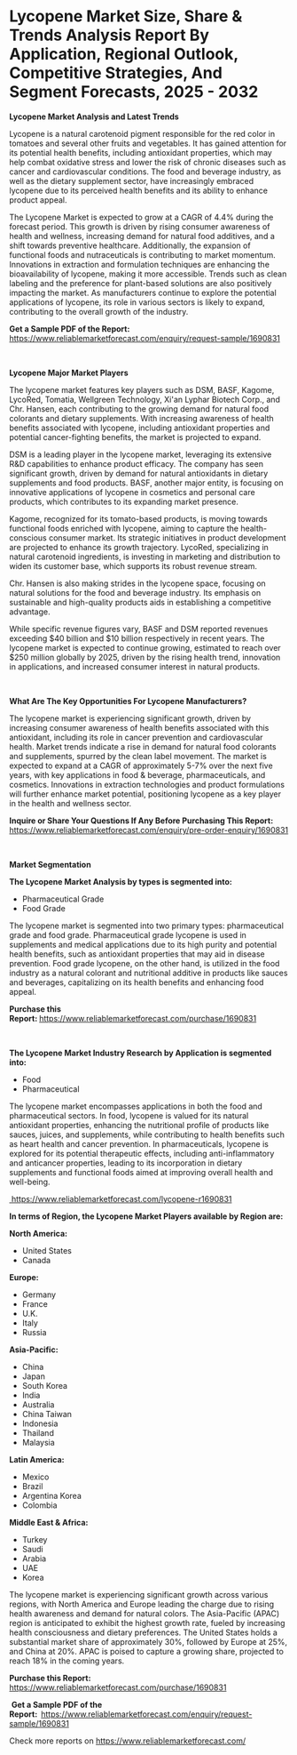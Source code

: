<p><h1>Lycopene Market Size, Share & Trends Analysis Report By Application, Regional Outlook, Competitive Strategies, And Segment Forecasts, 2025 - 2032</h1></p><p><strong>Lycopene Market Analysis and Latest Trends</strong></p>
<p><p>Lycopene is a natural carotenoid pigment responsible for the red color in tomatoes and several other fruits and vegetables. It has gained attention for its potential health benefits, including antioxidant properties, which may help combat oxidative stress and lower the risk of chronic diseases such as cancer and cardiovascular conditions. The food and beverage industry, as well as the dietary supplement sector, have increasingly embraced lycopene due to its perceived health benefits and its ability to enhance product appeal.</p><p>The Lycopene Market is expected to grow at a CAGR of 4.4% during the forecast period. This growth is driven by rising consumer awareness of health and wellness, increasing demand for natural food additives, and a shift towards preventive healthcare. Additionally, the expansion of functional foods and nutraceuticals is contributing to market momentum. Innovations in extraction and formulation techniques are enhancing the bioavailability of lycopene, making it more accessible. Trends such as clean labeling and the preference for plant-based solutions are also positively impacting the market. As manufacturers continue to explore the potential applications of lycopene, its role in various sectors is likely to expand, contributing to the overall growth of the industry.</p></p>
<p><strong>Get a Sample PDF of the Report:&nbsp;</strong> <a href="https://www.reliablemarketforecast.com/enquiry/request-sample/1690831?utm_campaign=1169&utm_medium=2&utm_source=Github&utm_content=ia&utm_term=06012025&utm_id=lycopene">https://www.reliablemarketforecast.com/enquiry/request-sample/1690831</a></p>
<p>&nbsp;</p>
<p><strong>Lycopene Major Market Players</strong></p>
<p><p>The lycopene market features key players such as DSM, BASF, Kagome, LycoRed, Tomatia, Wellgreen Technology, Xi'an Lyphar Biotech Corp., and Chr. Hansen, each contributing to the growing demand for natural food colorants and dietary supplements. With increasing awareness of health benefits associated with lycopene, including antioxidant properties and potential cancer-fighting benefits, the market is projected to expand.</p><p>DSM is a leading player in the lycopene market, leveraging its extensive R&D capabilities to enhance product efficacy. The company has seen significant growth, driven by demand for natural antioxidants in dietary supplements and food products. BASF, another major entity, is focusing on innovative applications of lycopene in cosmetics and personal care products, which contributes to its expanding market presence.</p><p>Kagome, recognized for its tomato-based products, is moving towards functional foods enriched with lycopene, aiming to capture the health-conscious consumer market. Its strategic initiatives in product development are projected to enhance its growth trajectory. LycoRed, specializing in natural carotenoid ingredients, is investing in marketing and distribution to widen its customer base, which supports its robust revenue stream.</p><p>Chr. Hansen is also making strides in the lycopene space, focusing on natural solutions for the food and beverage industry. Its emphasis on sustainable and high-quality products aids in establishing a competitive advantage.</p><p>While specific revenue figures vary, BASF and DSM reported revenues exceeding $40 billion and $10 billion respectively in recent years. The lycopene market is expected to continue growing, estimated to reach over $250 million globally by 2025, driven by the rising health trend, innovation in applications, and increased consumer interest in natural products.</p></p>
<p>&nbsp;</p>
<p><strong>What Are The Key Opportunities For Lycopene Manufacturers?</strong></p>
<p><p>The lycopene market is experiencing significant growth, driven by increasing consumer awareness of health benefits associated with this antioxidant, including its role in cancer prevention and cardiovascular health. Market trends indicate a rise in demand for natural food colorants and supplements, spurred by the clean label movement. The market is expected to expand at a CAGR of approximately 5-7% over the next five years, with key applications in food & beverage, pharmaceuticals, and cosmetics. Innovations in extraction technologies and product formulations will further enhance market potential, positioning lycopene as a key player in the health and wellness sector.</p></p>
<p><strong>Inquire or Share Your Questions If Any Before Purchasing This Report:</strong> <a href="https://www.reliablemarketforecast.com/enquiry/pre-order-enquiry/1690831?utm_campaign=1169&utm_medium=2&utm_source=Github&utm_content=ia&utm_term=06012025&utm_id=lycopene">https://www.reliablemarketforecast.com/enquiry/pre-order-enquiry/1690831</a></p>
<p>&nbsp;</p>
<p><strong>Market Segmentation</strong></p>
<p><strong>The Lycopene Market Analysis by types is segmented into:</strong></p>
<p><ul><li>Pharmaceutical Grade</li><li>Food Grade</li></ul></p>
<p><p>The lycopene market is segmented into two primary types: pharmaceutical grade and food grade. Pharmaceutical grade lycopene is used in supplements and medical applications due to its high purity and potential health benefits, such as antioxidant properties that may aid in disease prevention. Food grade lycopene, on the other hand, is utilized in the food industry as a natural colorant and nutritional additive in products like sauces and beverages, capitalizing on its health benefits and enhancing food appeal.</p></p>
<p><strong>Purchase this Report:&nbsp;</strong><a href="https://www.reliablemarketforecast.com/purchase/1690831?utm_campaign=1169&utm_medium=2&utm_source=Github&utm_content=ia&utm_term=06012025&utm_id=lycopene">https://www.reliablemarketforecast.com/purchase/1690831</a></p>
<p>&nbsp;</p>
<p><strong>The Lycopene Market Industry Research by Application is segmented into:</strong></p>
<p><ul><li>Food</li><li>Pharmaceutical</li></ul></p>
<p><p>The lycopene market encompasses applications in both the food and pharmaceutical sectors. In food, lycopene is valued for its natural antioxidant properties, enhancing the nutritional profile of products like sauces, juices, and supplements, while contributing to health benefits such as heart health and cancer prevention. In pharmaceuticals, lycopene is explored for its potential therapeutic effects, including anti-inflammatory and anticancer properties, leading to its incorporation in dietary supplements and functional foods aimed at improving overall health and well-being.</p></p>
<p><a href="https://www.reliablemarketforecast.com/lycopene-r1690831?utm_campaign=1169&utm_medium=2&utm_source=Github&utm_content=ia&utm_term=06012025&utm_id=lycopene">&nbsp;https://www.reliablemarketforecast.com/lycopene-r1690831</a></p>
<p><strong>In terms of Region, the Lycopene Market Players available by Region are:</strong></p>
<p>
    <p> <strong> North America: </strong>
        <ul>
            <li>United States</li>
            <li>Canada</li>
        </ul>
        </p> 
    <p> <strong> Europe: </strong>
        <ul>
            <li>Germany</li>
            <li>France</li>
            <li>U.K.</li>
            <li>Italy</li>
            <li>Russia</li>
        </ul>
        </p> 
    <p> <strong> Asia-Pacific: </strong>
        <ul>
            <li>China</li>
            <li>Japan</li>
            <li>South Korea</li>
            <li>India</li>
            <li>Australia</li>
            <li>China Taiwan</li>
            <li>Indonesia</li>
            <li>Thailand</li>
            <li>Malaysia</li>
        </ul>
        </p> 
    <p> <strong> Latin America: </strong>
        <ul>
            <li>Mexico</li>
            <li>Brazil</li>
            <li>Argentina Korea</li>
            <li>Colombia</li>
        </ul>
        </p> 
    <p> <strong> Middle East & Africa: </strong>
        <ul>
            <li>Turkey</li>
            <li>Saudi</li>
            <li>Arabia</li>
            <li>UAE</li>
            <li>Korea</li>
        </ul>
    </p>
    </p>
<p><p>The lycopene market is experiencing significant growth across various regions, with North America and Europe leading the charge due to rising health awareness and demand for natural colors. The Asia-Pacific (APAC) region is anticipated to exhibit the highest growth rate, fueled by increasing health consciousness and dietary preferences. The United States holds a substantial market share of approximately 30%, followed by Europe at 25%, and China at 20%. APAC is poised to capture a growing share, projected to reach 18% in the coming years.</p></p>
<p><strong>Purchase this Report: </strong><a href="https://www.reliablemarketforecast.com/purchase/1690831?utm_campaign=1169&utm_medium=2&utm_source=Github&utm_content=ia&utm_term=06012025&utm_id=lycopene">https://www.reliablemarketforecast.com/purchase/1690831</a></p>
<p>&nbsp;<strong>Get a Sample PDF of the Report:&nbsp;&nbsp;</strong><a href="https://www.reliablemarketforecast.com/enquiry/request-sample/1690831?utm_campaign=1169&utm_medium=2&utm_source=Github&utm_content=ia&utm_term=06012025&utm_id=lycopene">https://www.reliablemarketforecast.com/enquiry/request-sample/1690831</a></p>
<p><strong></strong></p>
<p>Check more reports on <a href="https://www.reliablemarketforecast.com/?utm_campaign=1169&utm_medium=2&utm_source=Github&utm_content=ia&utm_term=06012025&utm_id=lycopene">https://www.reliablemarketforecast.com/</a></p>